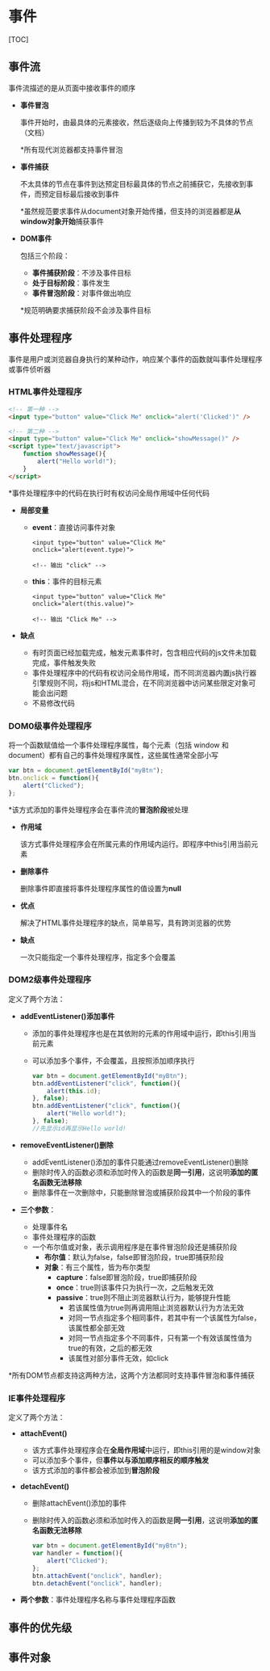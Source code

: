 # 事件

[TOC]

## 事件流

事件流描述的是从页面中接收事件的顺序

- **事件冒泡**

  事件开始时，由最具体的元素接收，然后逐级向上传播到较为不具体的节点（文档）

  *所有现代浏览器都支持事件冒泡

- **事件捕获**

  不太具体的节点在事件到达预定目标最具体的节点之前捕获它，先接收到事件，而预定目标最后接收到事件

  *虽然规范要求事件从document对象开始传播，但支持的浏览器都是**从window对象开始**捕获事件

- **DOM事件**

  包括三个阶段：

  - **事件捕获阶段**：不涉及事件目标
  - **处于目标阶段**：事件发生
  - **事件冒泡阶段**：对事件做出响应

  *规范明确要求捕获阶段不会涉及事件目标



## 事件处理程序

事件是用户或浏览器自身执行的某种动作，响应某个事件的函数就叫事件处理程序或事件侦听器



### HTML事件处理程序

```html
<!-- 第一种 --> 
<input type="button" value="Click Me" onclick="alert('Clicked')" /> 

<!-- 第二种 --> 
<input type="button" value="Click Me" onclick="showMessage()" />
<script type="text/javascript">     
    function showMessage(){            
        alert("Hello world!");     
    } 
</script> 
```

*事件处理程序中的代码在执行时有权访问全局作用域中任何代码

- **局部变量**

  - **event**：直接访问事件对象

    `<input type="button" value="Click Me" onclick="alert(event.type)"> `

    `<!-- 输出 "click" --> `

  - **this**：事件的目标元素

    `<input type="button" value="Click Me" onclick="alert(this.value)"> `

    `<!-- 输出 "Click Me" --> `

- **缺点**

  - 有时页面已经加载完成，触发元素事件时，包含相应代码的js文件未加载完成，事件触发失败
  - 事件处理程序中的代码有权访问全局作用域，而不同浏览器内置js执行器引擎规则不同，将js和HTML混合，在不同浏览器中访问某些限定对象可能会出问题
  - 不易修改代码



### DOM0级事件处理程序

将一个函数赋值给一个事件处理程序属性，每个元素（包括 window 和 document）都有自己的事件处理程序属性，这些属性通常全部小写

```JavaScript
var btn = document.getElementById("myBtn"); 
btn.onclick = function(){     
    alert("Clicked"); 
}; 
```

*该方式添加的事件处理程序会在事件流的**冒泡阶段**被处理

- **作用域**

  该方式事件处理程序会在所属元素的作用域内运行。即程序中this引用当前元素

- **删除事件**

  删除事件即直接将事件处理程序属性的值设置为**null**

- **优点**

  解决了HTML事件处理程序的缺点，简单易写，具有跨浏览器的优势

- **缺点**

  一次只能指定一个事件处理程序，指定多个会覆盖



### DOM2级事件处理程序

定义了两个方法：

- **addEventListener()添加事件** 

  - 添加的事件处理程序也是在其依附的元素的作用域中运行，即this引用当前元素

  - 可以添加多个事件，不会覆盖，且按照添加顺序执行

    ```javascript
    var btn = document.getElementById("myBtn"); 
    btn.addEventListener("click", function(){    
        alert(this.id); 
    }, false); 
    btn.addEventListener("click", function(){     
        alert("Hello world!"); 
    }, false); 
    //先显示id再显示Hello world!
    ```

- **removeEventListener()删除**

  - addEventListener()添加的事件只能通过removeEventListener()删除
  - 删除时传入的函数必须和添加时传入的函数是**同一引用**，这说明**添加的匿名函数无法移除**
  - 删除事件在一次删除中，只能删除冒泡或捕获阶段其中一个阶段的事件

- **三个参数**：

  - 处理事件名
  - 事件处理程序的函数
  - 一个布尔值或对象，表示调用程序是在事件冒泡阶段还是捕获阶段
    - **布尔值**：默认为false，false即冒泡阶段，true即捕获阶段
    - **对象**：有三个属性，皆为布尔类型
      - **capture**：false即冒泡阶段，true即捕获阶段
      - **once**：true则该事件只为执行一次，之后触发无效
      - **passive**：true则不阻止浏览器默认行为，能够提升性能
        - 若该属性值为true则再调用阻止浏览器默认行为方法无效
        - 对同一节点指定多个相同事件，若其中有一个该属性为false，该属性都全部无效
        - 对同一节点指定多个不同事件，只有第一个有效该属性值为true的有效，之后的都无效
        - 该属性对部分事件无效，如click

*所有DOM节点都支持这两种方法，这两个方法都同时支持事件冒泡和事件捕获



### IE事件处理程序

定义了两个方法：

- **attachEvent()**

  - 该方式事件处理程序会在**全局作用域**中运行，即this引用的是window对象
  - 可以添加多个事件，但**事件以与添加顺序相反的顺序触发**
  - 该方式添加的事件都会被添加到**冒泡阶段**

- **detachEvent()**

  - 删除attachEvent()添加的事件

  - 删除时传入的函数必须和添加时传入的函数是**同一引用**，这说明**添加的匿名函数无法移除**

    ```javascript
    var btn = document.getElementById("myBtn"); 
    var handler = function(){    
        alert("Clicked"); 
    }; 
    btn.attachEvent("onclick", handler); 
    btn.detachEvent("onclick", handler);
    ```

    

- **两个参数**：事件处理程序名称与事件处理程序函数



## 事件的优先级





## 事件对象





